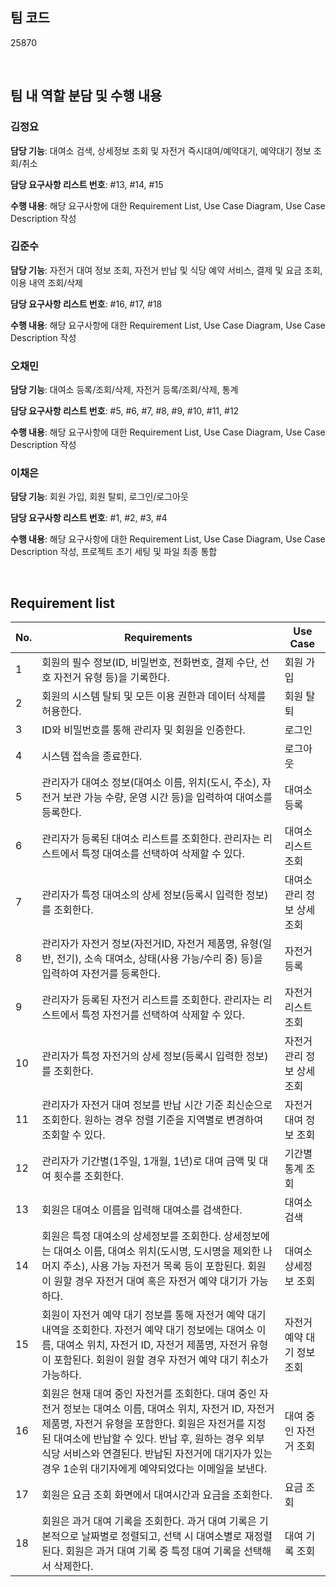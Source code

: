 ## 팀 코드
25870

</br>

## 팀 내 역할 분담 및 수행 내용

### 김정요

**담당 기능**: 대여소 검색, 상세정보 조회 및 자전거 즉시대여/예약대기, 예약대기 정보 조회/취소

**담당 요구사항 리스트 번호**: #13, #14, #15

**수행 내용**: 해당 요구사항에 대한 Requirement List, Use Case Diagram, Use Case Description 작성

### 김준수

**담당 기능**: 자전거 대여 정보 조회, 자전거 반납 및 식당 예약 서비스, 결제 및 요금 조회, 이용 내역 조회/삭제

**담당 요구사항 리스트 번호**: #16, #17, #18

**수행 내용**: 해당 요구사항에 대한 Requirement List, Use Case Diagram, Use Case Description 작성

### 오채민

**담당 기능**: 대여소 등록/조회/삭제, 자전거 등록/조회/삭제, 통계

**담당 요구사항 리스트 번호**: #5, #6, #7, #8, #9, #10, #11, #12

**수행 내용**: 해당 요구사항에 대한 Requirement List, Use Case Diagram, Use Case Description 작성

### 이채은

**담당 기능**: 회원 가입, 회원 탈퇴, 로그인/로그아웃

**담당 요구사항 리스트 번호**: #1, #2, #3, #4

**수행 내용**: 해당 요구사항에 대한 Requirement List, Use Case Diagram, Use Case Description 작성, 프로젝트 초기 세팅 및 파일 최종 통합

</br>

## Requirement list

| No. | Requirements | Use Case |
| --- | --- | --- |
| 1 | 회원의 필수 정보(ID, 비밀번호, 전화번호, 결제 수단, 선호 자전거 유형 등)을 기록한다. | 회원 가입 |
| 2 | 회원의 시스템 탈퇴 및 모든 이용 권한과 데이터 삭제를 허용한다. | 회원 탈퇴 |
| 3 | ID와 비밀번호를 통해 관리자 및 회원을 인증한다. | 로그인 |
| 4 | 시스템 접속을 종료한다. | 로그아웃 |
| 5 | 관리자가 대여소 정보(대여소 이름, 위치(도시, 주소), 자전거 보관 가능 수량, 운영 시간 등)을 입력하여 대여소를 등록한다. | 대여소 등록 |
| 6 | 관리자가 등록된 대여소 리스트를 조회한다. 관리자는 리스트에서 특정 대여소를 선택하여 삭제할 수 있다. | 대여소 리스트 조회 |
| 7 | 관리자가 특정 대여소의 상세 정보(등록시 입력한 정보)를 조회한다. | 대여소 관리 정보 상세 조회 |
| 8 | 관리자가 자전거 정보(자전거ID, 자전거 제품명, 유형(일반, 전기), 소속 대여소, 상태(사용 가능/수리 중) 등)을 입력하여 자전거를 등록한다. | 자전거 등록 |
| 9 | 관리자가 등록된 자전거 리스트를 조회한다. 관리자는 리스트에서 특정 자전거를 선택하여 삭제할 수 있다. | 자전거 리스트 조회 |
| 10 | 관리자가 특정 자전거의 상세 정보(등록시 입력한 정보)를 조회한다. | 자전거 관리 정보 상세 조회 |
| 11 | 관리자가 자전거 대여 정보를 반납 시간 기준 최신순으로 조회한다. 원하는 경우 정렬 기준을 지역별로 변경하여 조회할 수 있다. | 자전거 대여 정보 조회 |
| 12 | 관리자가 기간별(1주일, 1개월, 1년)로 대여 금액 및 대여 횟수를 조회한다. | 기간별 통계 조회 |
| 13 | 회원은 대여소 이름을 입력해 대여소를 검색한다. | 대여소 검색 |
| 14 | 회원은 특정 대여소의 상세정보를 조회한다. 상세정보에는 대여소 이름, 대여소 위치(도시명, 도시명을 제외한 나머지 주소), 사용 가능 자전거 목록 등이 포함된다. 회원이 원할 경우 자전거 대여 혹은 자전거 예약 대기가 가능하다. | 대여소 상세정보 조회 |
| 15 | 회원이 자전거 예약 대기 정보를 통해 자전거 예약 대기 내역을 조회한다. 자전거 예약 대기 정보에는 대여소 이름, 대여소 위치, 자전거 ID, 자전거 제품명, 자전거 유형이 포함된다. 회원이 원할 경우 자전거 예약 대기 취소가 가능하다. | 자전거 예약 대기 정보 조회 |
| 16 | 회원은 현재 대여 중인 자전거를 조회한다. 대여 중인 자전거 정보는 대여소 이름, 대여소 위치, 자전거 ID, 자전거 제품명, 자전거 유형을 포함한다. 회원은 자전거를 지정된 대여소에 반납할 수 있다. 반납 후, 원하는 경우 외부 식당 서비스와 연결된다. 반납된 자전거에 대기자가 있는 경우 1순위 대기자에게 예약되었다는 이메일을 보낸다. | 대여 중인 자전거 조회 |
| 17 | 회원은 요금 조회 화면에서 대여시간과 요금을 조회한다. | 요금 조회 |
| 18 | 회원은 과거 대여 기록을 조회한다. 과거 대여 기록은 기본적으로 날짜별로 정렬되고, 선택 시 대여소별로 재정렬된다. 회원은 과거 대여 기록 중 특정 대여 기록을 선택해서 삭제한다.   | 대여 기록 조회 |
